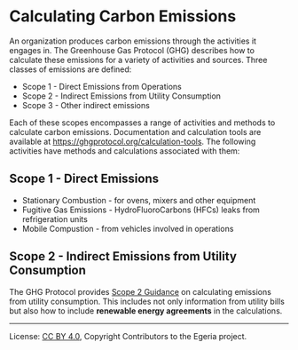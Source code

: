 <!-- SPDX-License-Identifier: CC-BY-4.0 -->
<!-- Copyright Contributors to the Egeria project. -->

# Calculating Carbon Emissions

An organization produces carbon emissions through the activities 
it engages in. The Greenhouse Gas Protocol (GHG) describes how to calculate these emissions for a variety of activities and sources.
Three classes of emissions are defined:

* Scope 1 - Direct Emissions from Operations
* Scope 2 - Indirect Emissions from Utility Consumption
* Scope 3 - Other indirect emissions

Each of these scopes encompasses a range of activities and methods 
to calculate carbon emissions. Documentation and calculation tools are available at https://ghgprotocol.org/calculation-tools.
The following activities have methods and calculations associated with them:

## Scope 1 - Direct Emissions

* Stationary Combustion - for ovens, mixers and other equipment
* Fugitive Gas Emissions - HydroFluoroCarbons (HFCs) leaks from refrigeration units
* Mobile Compustion - from vehicles involved in operations

## Scope 2 - Indirect Emissions from Utility Consumption
The GHG Protocol provides [Scope 2 Guidance](https://ghgprotocol.org/scope_2_guidance) on calculating  emissions from utility consumption. This includes not only information from utility bills but also how to include **renewable energy agreements** in the calculations.

----
License: [CC BY 4.0](https://creativecommons.org/licenses/by/4.0/), Copyright Contributors to the Egeria project.
